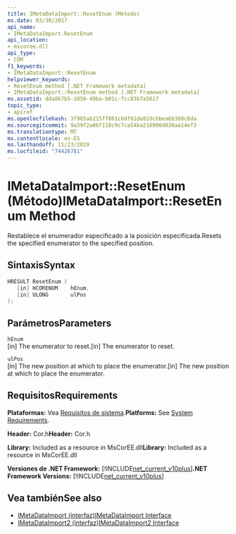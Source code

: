 ```yaml
---
title: IMetaDataImport::ResetEnum (Método)
ms.date: 03/30/2017
api_name:
- IMetaDataImport.ResetEnum
api_location:
- mscoree.dll
api_type:
- COM
f1_keywords:
- IMetaDataImport::ResetEnum
helpviewer_keywords:
- ResetEnum method [.NET Framework metadata]
- IMetaDataImport::ResetEnum method [.NET Framework metadata]
ms.assetid: dda867b5-1050-49ba-b01c-fcc83b7a5617
topic_type:
- apiref
ms.openlocfilehash: 3f965ab215ff861c6df61de82dcbbea6b389c8da
ms.sourcegitcommit: 9a39f2a06f110c9c7ca54ba216900d038aa14ef3
ms.translationtype: MT
ms.contentlocale: es-ES
ms.lasthandoff: 11/23/2019
ms.locfileid: "74426781"
---
```

# <a name="imetadataimportresetenum-method"></a><span data-ttu-id="af291-102">IMetaDataImport::ResetEnum (Método)</span><span class="sxs-lookup"><span data-stu-id="af291-102">IMetaDataImport::ResetEnum Method</span></span>
<span data-ttu-id="af291-103">Restablece el enumerador especificado a la posición especificada.</span><span class="sxs-lookup"><span data-stu-id="af291-103">Resets the specified enumerator to the specified position.</span></span>  
  
## <a name="syntax"></a><span data-ttu-id="af291-104">Sintaxis</span><span class="sxs-lookup"><span data-stu-id="af291-104">Syntax</span></span>  
  
```cpp  
HRESULT ResetEnum (  
   [in] HCORENUM    hEnum,   
   [in] ULONG       ulPos  
);  
```  
  
## <a name="parameters"></a><span data-ttu-id="af291-105">Parámetros</span><span class="sxs-lookup"><span data-stu-id="af291-105">Parameters</span></span>  
 `hEnum`  
 <span data-ttu-id="af291-106">[in] The enumerator to reset.</span><span class="sxs-lookup"><span data-stu-id="af291-106">[in] The enumerator to reset.</span></span>  
  
 `ulPos`  
 <span data-ttu-id="af291-107">[in] The new position at which to place the enumerator.</span><span class="sxs-lookup"><span data-stu-id="af291-107">[in] The new position at which to place the enumerator.</span></span>  
  
## <a name="requirements"></a><span data-ttu-id="af291-108">Requisitos</span><span class="sxs-lookup"><span data-stu-id="af291-108">Requirements</span></span>  
 <span data-ttu-id="af291-109">**Plataformas:** Vea [Requisitos de sistema](../../../../docs/framework/get-started/system-requirements.md).</span><span class="sxs-lookup"><span data-stu-id="af291-109">**Platforms:** See [System Requirements](../../../../docs/framework/get-started/system-requirements.md).</span></span>  
  
 <span data-ttu-id="af291-110">**Header:** Cor.h</span><span class="sxs-lookup"><span data-stu-id="af291-110">**Header:** Cor.h</span></span>  
  
 <span data-ttu-id="af291-111">**Library:** Included as a resource in MsCorEE.dll</span><span class="sxs-lookup"><span data-stu-id="af291-111">**Library:** Included as a resource in MsCorEE.dll</span></span>  
  
 <span data-ttu-id="af291-112">**Versiones de .NET Framework:** [!INCLUDE[net_current_v10plus](../../../../includes/net-current-v10plus-md.md)]</span><span class="sxs-lookup"><span data-stu-id="af291-112">**.NET Framework Versions:** [!INCLUDE[net_current_v10plus](../../../../includes/net-current-v10plus-md.md)]</span></span>  
  
## <a name="see-also"></a><span data-ttu-id="af291-113">Vea también</span><span class="sxs-lookup"><span data-stu-id="af291-113">See also</span></span>

- [<span data-ttu-id="af291-114">IMetaDataImport (interfaz)</span><span class="sxs-lookup"><span data-stu-id="af291-114">IMetaDataImport Interface</span></span>](../../../../docs/framework/unmanaged-api/metadata/imetadataimport-interface.md)
- [<span data-ttu-id="af291-115">IMetaDataImport2 (interfaz)</span><span class="sxs-lookup"><span data-stu-id="af291-115">IMetaDataImport2 Interface</span></span>](../../../../docs/framework/unmanaged-api/metadata/imetadataimport2-interface.md)
